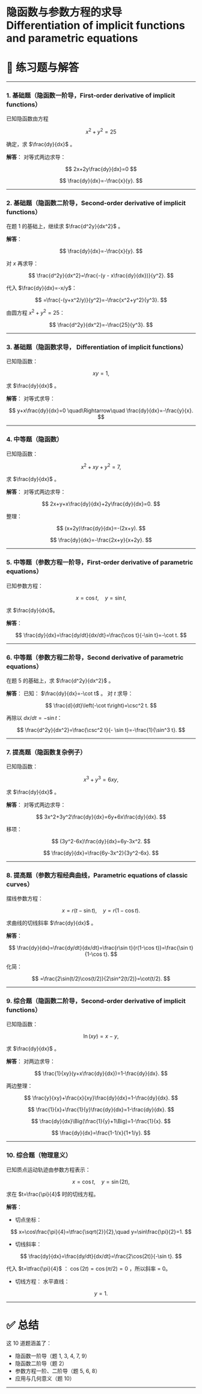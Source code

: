 # **隐函数与参数方程的求导**  Differentiation of implicit functions and parametric equations

# 📘 练习题与解答

---

### 1. 基础题（隐函数一阶导，First-order derivative of implicit functions）

已知隐函数由方程

$$
x^2+y^2=25
$$

确定，求 $\frac{dy}{dx}$ 。

**解答**：
对等式两边求导：

$$
2x+2y\frac{dy}{dx}=0
$$

$$
\frac{dy}{dx}=-\frac{x}{y}.
$$

---

### 2. 基础题（隐函数二阶导，Second-order derivative of implicit functions）

在题 1 的基础上，继续求 $\frac{d^2y}{dx^2}$ 。

**解答**：

$$
\frac{dy}{dx}=-\frac{x}{y}.
$$

对 $x$ 再求导：

$$
\frac{d^2y}{dx^2}=\frac{-(y - x\frac{dy}{dx})}{y^2}.
$$

代入 $\frac{dy}{dx}=-x/y$：

$$
=\frac{-(y+x^2/y)}{y^2}=-\frac{x^2+y^2}{y^3}.
$$

由圆方程 $x^2+y^2=25$：

$$
\frac{d^2y}{dx^2}=-\frac{25}{y^3}.
$$

---

### 3. 基础题（隐函数求导， Differentiation of implicit functions）

已知隐函数：

$$
xy=1,
$$

求 $\frac{dy}{dx}$ 。

**解答**：
对等式求导：

$$
y+x\frac{dy}{dx}=0 \quad\Rightarrow\quad \frac{dy}{dx}=-\frac{y}{x}.
$$

---

### 4. 中等题（隐函数）

已知隐函数：

$$
x^2+xy+y^2=7,
$$

求 $\frac{dy}{dx}$ 。

**解答**：
对等式两边求导：

$$
2x+y+x\frac{dy}{dx}+2y\frac{dy}{dx}=0.
$$

整理：

$$
(x+2y)\frac{dy}{dx}=-(2x+y).
$$

$$
\frac{dy}{dx}=-\frac{2x+y}{x+2y}.
$$

---

### 5. 中等题（参数方程一阶导，First-order derivative of parametric equations）

已知参数方程：

$$
x=\cos t,\quad y=\sin t,
$$

求 $\frac{dy}{dx}$。

**解答**：

$$
\frac{dy}{dx}=\frac{dy/dt}{dx/dt}=\frac{\cos t}{-\sin t}=-\cot t.
$$

---

### 6. 中等题（参数方程二阶导，Second derivative of parametric equations）

在题 5 的基础上，求 $\frac{d^2y}{dx^2}$ 。

**解答**：
已知： $\frac{dy}{dx}=-\cot t$ 。
对 $t$ 求导：

$$
\frac{d}{dt}\left(-\cot t\right)=\csc^2 t.
$$

再除以 $dx/dt=-\sin t$：

$$
\frac{d^2y}{dx^2}=\frac{\csc^2 t}{- \sin t}=-\frac{1}{\sin^3 t}.
$$

---

### 7. 提高题（隐函数复杂例子）

已知隐函数：

$$
x^3+y^3=6xy,
$$

求 $\frac{dy}{dx}$ 。

**解答**：
对等式两边求导：

$$
3x^2+3y^2\frac{dy}{dx}=6y+6x\frac{dy}{dx}.
$$

移项：

$$
(3y^2-6x)\frac{dy}{dx}=6y-3x^2.
$$

$$
\frac{dy}{dx}=\frac{6y-3x^2}{3y^2-6x}.
$$

---

### 8. 提高题（参数方程经典曲线，Parametric equations of classic curves）

摆线参数方程：

$$
x=r(t-\sin t),\quad y=r(1-\cos t).
$$

求曲线的切线斜率 $\frac{dy}{dx}$ 。

**解答**：

$$
\frac{dy}{dx}=\frac{dy/dt}{dx/dt}=\frac{r\sin t}{r(1-\cos t)}=\frac{\sin t}{1-\cos t}.
$$

化简：

$$
=\frac{2\sin(t/2)\cos(t/2)}{2\sin^2(t/2)}=\cot(t/2).
$$

---

### 9. 综合题（隐函数二阶导，Second-order derivative of implicit functions）

已知隐函数：

$$
\ln(xy)=x-y,
$$

求 $\frac{dy}{dx}$ 。

**解答**：
对两边求导：

$$
\frac{1}{xy}(y+x\frac{dy}{dx})=1-\frac{dy}{dx}.
$$

两边整理：

$$
\frac{y}{xy}+\frac{x}{xy}\frac{dy}{dx}=1-\frac{dy}{dx}.
$$

$$
\frac{1}{x}+\frac{1}{y}\frac{dy}{dx}=1-\frac{dy}{dx}.
$$

$$
\frac{dy}{dx}\Big(\frac{1}{y}+1\Big)=1-\frac{1}{x}.
$$

$$
\frac{dy}{dx}=\frac{1-1/x}{1+1/y}.
$$

---

### 10. 综合题（物理意义）

已知质点运动轨迹由参数方程表示：

$$
x=\cos t,\quad y=\sin(2t),
$$

求在 $t=\frac{\pi}{4}$ 时的切线方程。

**解答**：

* 切点坐标：

$$
x=\cos\frac{\pi}{4}=\tfrac{\sqrt{2}}{2},\quad y=\sin\frac{\pi}{2}=1.
$$

* 切线斜率：

$$
\frac{dy}{dx}=\frac{dy/dt}{dx/dt}=\frac{2\cos(2t)}{-\sin t}.
$$

代入 $t=\tfrac{\pi}{4}$ ：
$\cos(2t)=\cos(\pi/2)=0$ ，所以斜率 = 0。

* 切线方程：
  水平直线：

$$
y=1.
$$

---

# ✅ 总结

这 10 道题涵盖了：

* 隐函数一阶导（题 1, 3, 4, 7, 9）
* 隐函数二阶导（题 2）
* 参数方程一阶、二阶导（题 5, 6, 8）
* 应用与几何意义（题 10）

---


